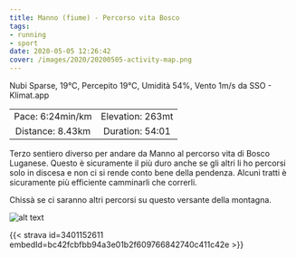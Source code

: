 ```yaml
---
title: Manno (fiume) - Percorso vita Bosco
tags:
- running
- sport
date: 2020-05-05 12:26:42
cover: /images/2020/20200505-activity-map.png
---
```


Nubi Sparse, 19°C, Percepito 19°C, Umidità 54%, Vento 1m/s da SSO - Klimat.app

| | |
| :-: | :-: |
| Pace: 6:24min/km | Elevation: 263mt |
| Distance: 8.43km | Duration: 54:01 |

Terzo sentiero diverso per andare da Manno al percorso vita di Bosco Luganese. Questo è sicuramente il più duro anche se gli altri li ho percorsi solo in discesa e non ci si rende conto bene della pendenza.
Alcuni tratti è sicuramente più efficiente camminarli che correrli.

Chissà se ci saranno altri percorsi su questo versante della montagna.


![alt text](/images/2020/20200505-activity-map.png "map")


{{< strava id=3401152611 embedId=bc42fcbfbb94a3e01b2f609766842740c411c42e >}}
